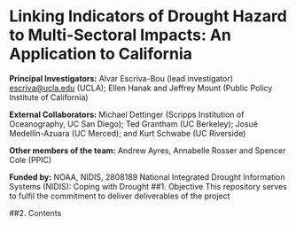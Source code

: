 # Linking Indicators of Drought Hazard to Multi-Sectoral Impacts: An Application to California
**Principal Investigators:** Alvar Escriva-Bou (lead investigator) escriva@ucla.edu (UCLA); Ellen Hanak and Jeffrey Mount (Public Policy Institute of California)

**External Collaborators:** Michael Dettinger (Scripps Institution of Oceanography, UC San Diego); Ted Grantham (UC Berkeley); Josué Medellín-Azuara (UC Merced); and Kurt Schwabe (UC Riverside)

**Other members of the team:** Andrew Ayres, Annabelle Rosser and Spencer Cole (PPIC)

**Funded by:** NOAA, NIDIS, 2808189 National Integrated Drought Information Systems (NIDIS): Coping with Drought
##1. Objective
This repository serves to fulfil the commitment to deliver deliverables of the project 

##2. Contents

